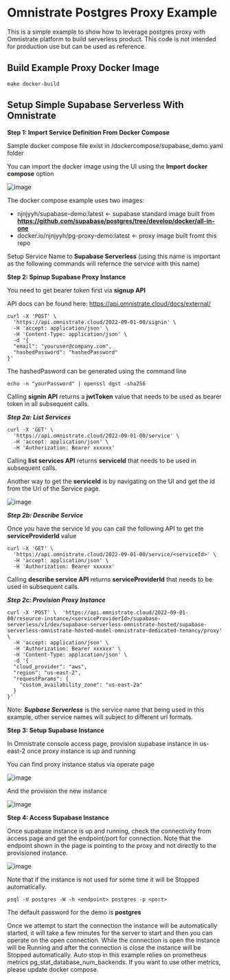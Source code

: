 # Omnistrate Postgres Proxy Example
This is a simple example to show how to leverage postgres proxy with Omnistrate platform to build serverless product.
This code is not intended for production use but can be used as reference.

## Build Example Proxy Docker Image

```
make docker-build
```


## Setup Simple Supabase Serverless With Omnistrate

**Step 1: Import Service Definition From Docker Compose**

Sample docker compose file exist in /dockercompose/supabase_demo.yaml folder

You can import the docker image using the UI using the **Import docker compose** option

![image](https://github.com/omnistrate/pg-proxy/assets/1789738/08a6257c-5877-41cb-a827-7ab23dbe537b)


The docker compose example uses two images: 
- njnjyyh/supabase-demo:latest <- supabase standard image built from **https://github.com/supabase/postgres/tree/develop/docker/all-in-one**
- docker.io/njnjyyh/pg-proxy-demo:latest <- proxy image built fromt this repo

Setup Service Name to **Supabase Serverless** (using this name is important as the following commands will refernce the service with this name)


**Step 2: Spinup Supabase Proxy Instance**

You need to get bearer token first via **signup API**

API docs can be found here: https://api.omnistrate.cloud/docs/external/
```
curl -X 'POST' \
  'https://api.omnistrate.cloud/2022-09-01-00/signin' \
  -H 'accept: application/json' \
  -H 'Content-Type: application/json' \
  -d '{
  "email": "youruser@company.com",
  "hashedPassword": "hashedPassword"
}'
```
The hashedPasword can be generated using the command line
```
echo -n "yourPassword" | openssl dgst -sha256
```
Calling **signin API** returns a **jwtToken** value that needs to be used as bearer token in all subsequent calls. 

***Step 2a: List Services***
```
curl -X 'GET' \
  'https://api.omnistrate.cloud/2022-09-01-00/service' \
  -H 'accept: application/json' \
  -H 'Authorization: Bearer xxxxxx'
```
Calling **list services API** returns **serviceId** that needs to be used in subsequent calls.

Another way to get the **serviceId** is by navigating on the UI and get the id from the Url of the Service page. 

![image](https://github.com/omnistrate/pg-proxy/assets/1789738/99c318bb-fc1c-41d8-868b-e1b7d13d1db6)

***Step 2b: Describe Service***

Once you have the service Id you can call the following API to get the **serviceProviderId**  value

```
curl -X 'GET' \
  'https://api.omnistrate.cloud/2022-09-01-00/service/<serviceId>' \
  -H 'accept: application/json' \
  -H 'Authorization: Bearer xxxxxx'
```

Calling **describe service API** returns **serviceProviderId** that needs to be used in subsequent calls. 

***Step 2c: Provision Proxy Instance***
```
curl -X 'POST' \  'https://api.omnistrate.cloud/2022-09-01-00/resource-instance/<serviceProviderId>/supabase-serverless/v1/dev/supabase-serverless-omnistrate-hosted/supabase-serverless-omnistrate-hosted-model-omnistrate-dedicated-tenancy/proxy' \
  -H 'accept: application/json' \
  -H 'Authorization: Bearer xxxxxx' \
  -H 'Content-Type: application/json' \
  -d '{
  "cloud_provider": "aws",
  "region": "us-east-2",
  "requestParams": {
    "custom_availability_zone": "us-east-2a"
  }
}'

```

Note: ***Supbase Serverless*** is the service name that being used in this example, other service names will subject to different url formats.

**Step 3: Setup Supabase Instance**

In Omnistrate console access page, provision supabase instance in us-east-2 once proxy instance is up and running

You can find proxy instance status via operate page

![image](https://github.com/omnistrate/pg-proxy/assets/1789738/61cbc604-b11b-4e7d-bbd4-7e5b137a63c9)

And the provision the new instance

![image](https://github.com/omnistrate/pg-proxy/assets/1789738/03dafa77-2cd2-4abb-9159-b8a6bd5843de)


**Step 4: Access Supabase Instance**

Once supabase instance is up and running, check the connectivity from access page and get the endpoint/port for connection. Note that the endpoint shown in the page is pointing to the proxy and not directly to the provisioned instance. 


![image](https://github.com/omnistrate/pg-proxy/assets/1789738/e6528000-9dde-4f98-a971-2eb4c5d1a28f)

Note that if the instance is not used for some time it will be Stopped automatically. 

```
psql -U postgres -W -h <endpoint> postgres -p <port>
```

The default password for the demo is **postgres**

Once we attempt to start the connection the instance will be automatically started, it will take a few minutes for the server to start and then you can operate on the open connection. 
While the connection is open the instance will be Running and after the connection is close the instance will be Stopped automatically. Auto stop in this example relies on prometheus metrics pg_stat_database_num_backends. If you want to use other metrics, please update docker compose.



